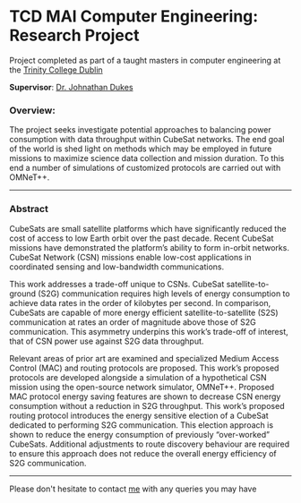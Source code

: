 # TCD MAI Computer Engineering: Research Project

Project completed as part of a taught masters in computer engineering at the [Trinity College Dublin](tcd.ie)

__Supervisor__: [Dr. Johnathan Dukes](https://www.scss.tcd.ie/Jonathan.Dukes/)

### Overview:
The project seeks investigate potential approaches to balancing power consumption with data throughput within CubeSat networks. The end goal of the world is shed light on methods which may be employed in future missions to maximize science data collection and mission duration. To this end a number of simulations of customized protocols are carried out with OMNeT++.

---

### Abstract

CubeSats are small satellite platforms which have significantly reduced the cost of access to low Earth orbit over the past decade. Recent CubeSat missions have demonstrated the platform’s ability to form in-orbit networks. CubeSat Network (CSN) missions enable low-cost applications in coordinated sensing and low-bandwidth communications.

This work addresses a trade-off unique to CSNs. CubeSat satellite-to-ground (S2G) communication requires high levels of energy consumption to achieve data rates in the order of kilobytes per second. In comparison, CubeSats are capable of more energy efficient satellite-to-satellite (S2S) communication at rates an order of magnitude above those of S2G communication. This asymmetry underpins this work’s trade-off of interest, that of CSN power use against S2G data throughput.

Relevant areas of prior art are examined and specialized Medium Access Control (MAC) and routing protocols are proposed. This work’s proposed protocols are developed alongside a simulation of a hypothetical CSN mission using the open-source network simulator, OMNeT++. Proposed MAC protocol energy saving features are shown to decrease CSN energy consumption without a reduction in S2G throughput. This work’s proposed routing protocol introduces the energy sensitive election of a CubeSat dedicated to performing S2G communication. This election approach is shown to reduce the energy consumption of previously “over-worked” CubeSats. Additional adjustments to route discovery behaviour are required to ensure this approach does not reduce the overall energy efficiency of S2G communication.

---

Please don't hesitate to contact [me](mailto:stennis@tcd.ie) with any queries you may have
